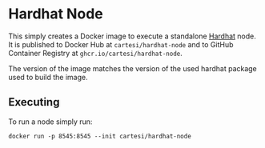 # Hardhat Node

This simply creates a Docker image to execute a standalone [Hardhat](https://hardhat.org) node. It is published to Docker Hub at `cartesi/hardhat-node` and to GitHub Container Registry at `ghcr.io/cartesi/hardhat-node`.

The version of the image matches the version of the used hardhat package used to build the image.

## Executing

To run a node simply run:

```shell
docker run -p 8545:8545 --init cartesi/hardhat-node
```
